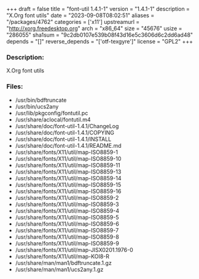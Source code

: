 +++
draft = false
title = "font-util 1.4.1-1"
version = "1.4.1-1"
description = "X.Org font utils"
date = "2023-09-08T08:02:51"
aliases = "/packages/4762"
categories = ['x11']
upstreamurl = "http://xorg.freedesktop.org"
arch = "x86_64"
size = "45676"
usize = "286055"
sha1sum = "9c2db0107e539b08f43d16e5c3606d6c2dd6ad48"
depends = "[]"
reverse_depends = "['otf-texgyre']"
license = "GPL2"
+++
### Description: 
X.Org font utils

### Files: 
* /usr/bin/bdftruncate
* /usr/bin/ucs2any
* /usr/lib/pkgconfig/fontutil.pc
* /usr/share/aclocal/fontutil.m4
* /usr/share/doc/font-util-1.4.1/ChangeLog
* /usr/share/doc/font-util-1.4.1/COPYING
* /usr/share/doc/font-util-1.4.1/INSTALL
* /usr/share/doc/font-util-1.4.1/README.md
* /usr/share/fonts/X11/util/map-ISO8859-1
* /usr/share/fonts/X11/util/map-ISO8859-10
* /usr/share/fonts/X11/util/map-ISO8859-11
* /usr/share/fonts/X11/util/map-ISO8859-13
* /usr/share/fonts/X11/util/map-ISO8859-14
* /usr/share/fonts/X11/util/map-ISO8859-15
* /usr/share/fonts/X11/util/map-ISO8859-16
* /usr/share/fonts/X11/util/map-ISO8859-2
* /usr/share/fonts/X11/util/map-ISO8859-3
* /usr/share/fonts/X11/util/map-ISO8859-4
* /usr/share/fonts/X11/util/map-ISO8859-5
* /usr/share/fonts/X11/util/map-ISO8859-6
* /usr/share/fonts/X11/util/map-ISO8859-7
* /usr/share/fonts/X11/util/map-ISO8859-8
* /usr/share/fonts/X11/util/map-ISO8859-9
* /usr/share/fonts/X11/util/map-JISX0201.1976-0
* /usr/share/fonts/X11/util/map-KOI8-R
* /usr/share/man/man1/bdftruncate.1.gz
* /usr/share/man/man1/ucs2any.1.gz
